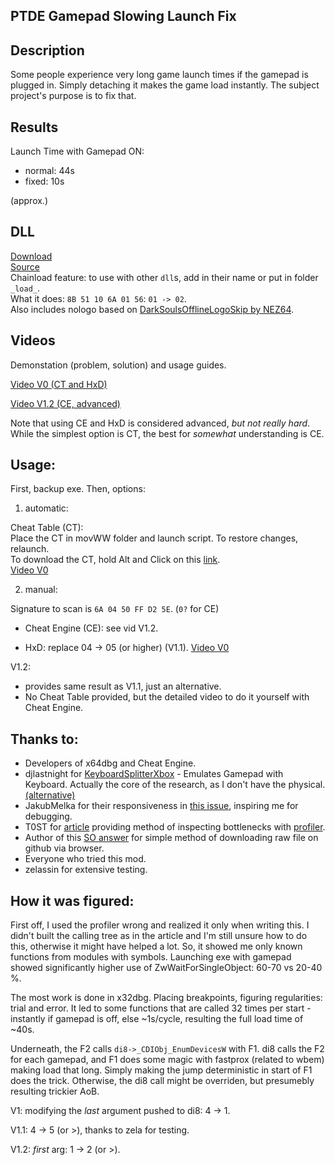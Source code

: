 ## PTDE Gamepad Slowing Launch Fix    
 
## Description

Some people experience very long game launch times if the gamepad is plugged in. Simply detaching it makes the game load instantly. The subject project's purpose is to fix that.     

<!-- 
That might be unhandy considering the *sockets fatigue* and possible innacurate insert. That is simplified if the gamepad has soft turn off button like wireless ones. Alternative solution is using hardware manager or external tool to toggle gamepad state. But that might be still inconvinient.  
-->

## Results

Launch Time with Gamepad ON:  
- normal: 44s
- fixed: 10s  

(approx.)

## DLL

[Download](./DiNPUT8.dll/?raw=true)  
[Source](../nopsb/src/ptde_gmp_fx.c)  
Chainload feature: to use with other `dll`s, add in their name or put in folder `_load_`.  
What it does: `8B 51 10 6A 01 56`: `01 -> 02`.  
Also includes nologo based on [DarkSoulsOfflineLogoSkip by NEZ64](https://github.com/NEZ64/DarkSoulsOfflineLogoSkip).   

## Videos

Demonstation (problem, solution) and usage guides.  

[Video V0 (CT and HxD)](https://youtu.be/G1kuDG4aM_A)

[Video V1.2 (CE, advanced)](https://youtu.be/ahpAS6mDNLQ)  

Note that using CE and HxD is considered advanced, *but not really hard*. While the simplest option is CT, the best for *somewhat* understanding is CE.   

## Usage:  

First, backup exe. Then, options:  

1. automatic:

Cheat Table (CT):  
Place the CT in movWW folder and launch script. To restore changes, relaunch.  
To download the CT, hold Alt and Click on this [link](./DARKSOULS_GMP_FX_5.CT?raw=true).  
[Video V0](https://youtu.be/G1kuDG4aM_A?t=88)  
  
2. manual: 

Signature to scan is `6A 04 50 FF D2 5E`. (`0?` for CE)    

- Cheat Engine (CE): see vid V1.2.  

- HxD: replace 04 -> 05 (or higher) (V1.1). [Video V0](https://youtu.be/G1kuDG4aM_A?t=125)  
<!--
V1: 04 -> 01.  
V0: Find the "74 0F 8D 46 14" and replace the 74 with EB. The way around to restore back.
-->

V1.2:  
- provides same result as V1.1, just an alternative.  
- No Cheat Table provided, but the detailed video to do it yourself with Cheat Engine.  

## Thanks to:  
- Developers of x64dbg and Cheat Engine.
- djlastnight for [KeyboardSplitterXbox](https://github.com/djlastnight/KeyboardSplitterXbox) - Emulates Gamepad with Keyboard. Actually the core of the research, as I don't have the physical. [(alternative)](https://steamcommunity.com/sharedfiles/filedetails/?id=2140751909)  
- JakubMelka for their responsiveness in [this issue](https://github.com/JakubMelka/PDF4QT/issues/38), inspiring me for debugging.  
- T0ST for [article](https://nee.lv/2021/02/28/How-I-cut-GTA-Online-loading-times-by-70/) providing method of inspecting bottlenecks with [profiler](https://lukestackwalker.sourceforge.net/). 
- Author of this [SO answer](https://stackoverflow.com/a/62924338) for simple method of downloading raw file on github via browser.  
- Everyone who tried this mod.  
- zelassin for extensive testing.  
 

## How it was figured:

First off, I used the profiler wrong and realized it only when writing this. I didn't built the calling tree as in the article and I'm still unsure how to do this, otherwise it might have helped a lot. So, it showed me only known functions from modules with symbols. Launching exe with gamepad showed significantly higher use of ZwWaitForSingleObject: 60-70 vs 20-40 %. 
  
The most work is done in x32dbg. Placing breakpoints, figuring regularities: trial and error. It led to some functions that are called 32 times per start - instantly if gamepad is off, else ~1s/cycle, resulting the full load time of ~40s.  

Underneath, the F2 calls `di8->_CDIObj_EnumDevicesW` with F1. di8 calls the F2 for each gamepad, and F1 does some magic with fastprox (related to wbem) making load that long. Simply making the jump deterministic in start of F1 does the trick. Otherwise, the di8 call might be overriden, but presumebly resulting trickier AoB.  

V1: modifying the _last_ argument pushed to di8: 4 -> 1.  

V1.1: 4 -> 5 (or >), thanks to zela for testing.  

V1.2: _first_ arg: 1 -> 2 (or >). 
<!--No CT - DIY edition.  finding just before push 1 and changing to 2 (or higher).  -->